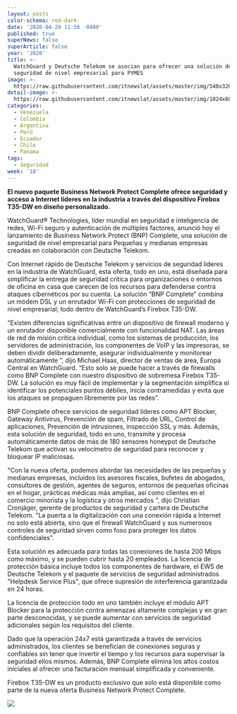 ```yaml
---
layout: posts
color-schema: red-dark
date: '2020-04-29 11:56 -0400'
published: true
superNews: false
superArticle: false
year: '2020'
title: >-
  WatchGuard y Deutsche Telekom se asocian para ofrecer una solución de
  seguridad de nivel empresarial para PYMES
image: >-
  https://raw.githubusercontent.com/itnewslat/assets/master/img/540x320/CheckHand-p.jpg
detail-image: >-
  https://raw.githubusercontent.com/itnewslat/assets/master/img/1024x680/CheckHand-g.jpg
categories:
  - Venezuela
  - Colombia
  - Argentina
  - Perú
  - Ecuador
  - Chile
  - Panama
tags:
  - Seguridad
week: '18'
---
```

**El nuevo paquete Business Network Protect Complete ofrece seguridad y acceso a Internet líderes en la industria a través del dispositivo Firebox T35-DW en diseño personalizado.**

WatchGuard® Technologies, líder mundial en seguridad e inteligencia de redes, Wi-Fi seguro y autenticación de múltiples factores, anunció hoy el lanzamiento de Business Network Protect (BNP) Complete, una solución de seguridad de nivel empresarial para Pequeñas y medianas empresas creadas en colaboración con Deutsche Telekom. 

Con Internet rápido de Deutsche Telekom y servicios de seguridad líderes en la industria de WatchGuard, esta oferta, todo en uno, está diseñada para simplificar la entrega de seguridad crítica para organizaciones o entornos de oficina en casa que carecen de los recursos para defenderse contra ataques cibernéticos por su cuenta. La solución “BNP Complete” combina un módem DSL y un enrutador Wi-Fi con protecciones de seguridad de nivel empresarial; todo dentro de WatchGuard’s Firebox T35-DW.

“Existen diferencias significativas entre un dispositivo de firewall moderno y un enrutador disponible comercialmente con funcionalidad NAT. Las áreas de red de misión crítica individual, como los sistemas de producción, los servidores de administración, los componentes de VoIP y las impresoras, se deben dividir deliberadamente, asegurar individualmente y monitorear automáticamente ”, dijo Michael Haas, director de ventas de área, Europa Central en WatchGuard. “Esto solo se puede hacer a través de firewalls como BNP Complete con nuestro dispositivo de sobremesa Firebox T35-DW. La solución es muy fácil de implementar y la segmentación simplifica el identificar los potenciales puntos débiles, inicia contramedidas y evita que los ataques se propaguen libremente por las redes”.

BNP Complete ofrece servicios de seguridad líderes como APT Blocker, Gateway Antivirus, Prevención de spam, Filtrado de URL, Control de aplicaciones, Prevención de intrusiones, inspección SSL y más. Además, esta solución de seguridad, todo en uno, transmite y procesa automáticamente datos de más de 180 sensores honeypot de Deutsche Telekom que activan su velocímetro de seguridad para reconocer y bloquear IP maliciosas.

"Con la nueva oferta, podemos abordar las necesidades de las pequeñas y medianas empresas, incluidos los asesores fiscales, bufetes de abogados, consultores de gestión, agentes de seguros, entornos de pequeñas oficinas en el hogar, prácticas médicas más amplias, así como clientes en el comercio minorista y la logística y otros mercados ", dijo Christian Cronjäger, gerente de productos de seguridad y cartera de Deutsche Telekom. "La puerta a la digitalización con una conexión rápida a Internet no solo está abierta, sino que el firewall WatchGuard y sus numerosos controles de seguridad sirven como foso para proteger los datos confidenciales".

Esta solución es adecuada para todas las conexiones de hasta 200 Mbps como máximo, y se pueden cubrir hasta 20 empleados. La licencia de protección básica incluye todos los componentes de hardware, el EWS de Deutsche Telekom y el paquete de servicios de seguridad administrados "Helpdesk Service Plus", que ofrece supresión de interferencia garantizada en 24 horas. 

La licencia de protección todo en uno también incluye el módulo APT Blocker para la protección contra amenazas altamente complejas y en gran parte desconocidas, y se puede aumentar con servicios de seguridad adicionales según los requisitos del cliente.

Dado que la operación 24x7 está garantizada a través de servicios administrados, los clientes se benefician de conexiones seguras y confiables sin tener que invertir el tiempo y los recursos para supervisar la seguridad ellos mismos. Además, BNP Complete elimina los altos costos iniciales al ofrecer una facturación mensual simplificada y conveniente.

Firebox T35-DW es un producto exclusivo que solo está disponible como parte de la nueva oferta Business Network Protect Complete. 

<img src="https://tracker.metricool.com/c3po.jpg?hash=56f88a41e39ab42c063cc51676587a04"/>